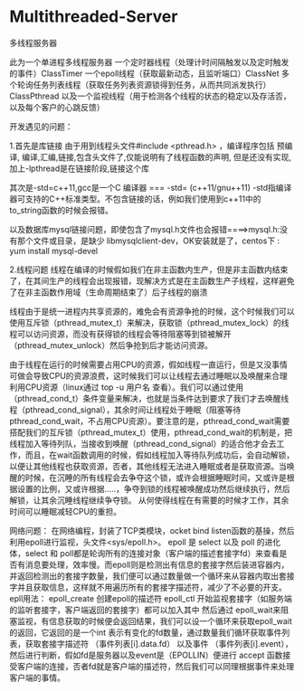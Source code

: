 # Multithreaded-Server
多线程服务器

此为一个单进程多线程服务器
一个定时器线程（处理计时间隔触发以及定时触发的事件）ClassTimer
一个epoll线程（获取最新动态，且监听端口）ClassNet
多个轮询任务列表线程（获取任务列表资源锁得到任务，从而共同派发执行）ClassPthread
以及一个监视线程（用于检测各个线程的状态的稳定以及存活否，以及每个客户的心跳反馈）



开发遇见的问题：

1.首先是库链接
由于用到线程头文件#include <pthread.h> ，编译程序包括 预编译, 编译,汇编,链接,包含头文件了,仅能说明有了线程函数的声明, 但是还没有实现, 加上-lpthread是在链接阶段,链接这个库

其次是-std=c++11,gcc是一个C 编译器 === -std= (c++11/gnu++11) -std指编译器可支持的C++标准类型。不包含链接的话，例如我们使用到c++11中的 to_string函数的时候会报错。

以及数据库mysql链接问题，即使包含了mysql.h文件也会报错====>mysql.h:没有那个文件或目录，是缺少 libmysqlclient-dev，OK安装就是了，centos下 : yum install mysql-devel 


2.线程问题
线程在编译的时候假如我们在非主函数内生产，但是非主函数内结束了，在其间生产的线程会出现报错，现解决方式是在主函数生产子线程，这样避免了在非主函数作用域（生命周期结束了）后子线程的崩溃

线程由于是统一进程内共享资源的，难免会有资源争抢的时候，这个时候我们可以使用互斥锁（pthread_mutex_t）来解决，获取锁（pthread_mutex_lock）的线程可以访问资源，而没有获得锁的线程会等待阻塞等到锁被解开（pthread_mutex_unlock）然后争抢到后才能访问资源。

由于线程在运行的时候需要占用CPU的资源，假如线程一直运行，但是又没事情可做会导致CPU的资源浪费，这时候我们可以让线程去通过睡眠以及唤醒来合理利用CPU资源（linux通过 top -u 用户名 查看）。我们可以通过使用（pthread_cond_t）条件变量来解决，也就是当条件达到要求了我们才去唤醒线程（pthread_cond_signal），其余时间让线程处于睡眠（阻塞等待pthread_cond_wait，不占用CPU资源）。要注意的是，pthread_cond_wait需要搭配我们的互斥锁（pthread_mutex_t）使用，pthread_cond_wait的机制是，把线程加入等待列队，当接收到唤醒（pthread_cond_signal）的适合他才会去工作，而且，在wait函数调用的时候，假如线程加入等待队列成功后，会自动解锁，以便让其他线程也获取资源，否者，其他线程无法进入睡眠或者是获取资源。当唤醒的时候，在沉睡的所有线程会去争夺这个锁，或许会根据睡眠时间，又或许是根据设置的比例，又或许根据.....，争夺到锁的线程被唤醒成功然后继续执行，然后解锁，让其余沉睡线程继续争夺锁。 
从何使得线程在有需要的时候才工作，其余时间可以睡眠减轻CPU的重担。


网络问题：
在网络编程，封装了TCP类模块，ocket bind listen函数的基操，然后利用epoll进行监视，头文件<sys/epoll.h>。
epoll 是 select 以及 poll 的进化体，select 和 poll都是轮询所有的连接对象（客户端的描述套接字fd）来查看是否有消息要处理，效率慢。而epoll则是检测出有信息的套接字然后装进容器内，并返回检测出的套接字数量，我们便可以通过数量做一个循环来从容器内取出套接字并且获取信息，这样就不用遍历所有的套接字描述符，减少了不必要的开支。
epll用法：
epoll_create 创建epoll的描述符
epoll_ctl 开始监视套接字（如服务端的监听套接字，客户端返回的套接字）都可以加入其中
然后通过 epoll_wait来阻塞监视，有信息获取的时候便会返回结果，我们可以设一个循环来获取epoll_wait的返回，它返回的是一个int 表示有变化的fd数量，通过数量我们循环获取事件列表，获取套接字描述符 （事件列表[i].data.fd） 以及事件 （事件列表[i].event），然后进行判断，假如fd是服务器以及event是（EPOLLIN）便进行 accept 函数接受客户端的连接，否者fd就是客户端的描述符，然后我们可以同理根据事件来处理客户端的事情。
